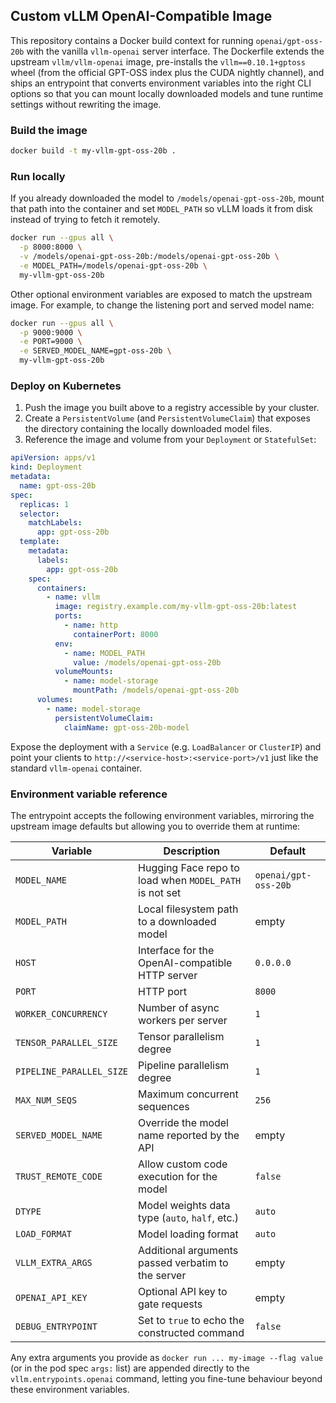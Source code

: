 ## Custom vLLM OpenAI-Compatible Image

This repository contains a Docker build context for running
`openai/gpt-oss-20b` with the vanilla `vllm-openai` server interface. The
Dockerfile extends the upstream `vllm/vllm-openai` image, pre-installs the
`vllm==0.10.1+gptoss` wheel (from the official GPT-OSS index plus the CUDA
nightly channel), and ships an entrypoint that converts environment variables
into the right CLI options so that you can mount locally downloaded models and
tune runtime settings without rewriting the image.

### Build the image

```bash
docker build -t my-vllm-gpt-oss-20b .
```

### Run locally

If you already downloaded the model to `/models/openai-gpt-oss-20b`, mount that
path into the container and set `MODEL_PATH` so vLLM loads it from disk instead
of trying to fetch it remotely.

```bash
docker run --gpus all \
  -p 8000:8000 \
  -v /models/openai-gpt-oss-20b:/models/openai-gpt-oss-20b \
  -e MODEL_PATH=/models/openai-gpt-oss-20b \
  my-vllm-gpt-oss-20b
```

Other optional environment variables are exposed to match the upstream image.
For example, to change the listening port and served model name:

```bash
docker run --gpus all \
  -p 9000:9000 \
  -e PORT=9000 \
  -e SERVED_MODEL_NAME=gpt-oss-20b \
  my-vllm-gpt-oss-20b
```

### Deploy on Kubernetes

1. Push the image you built above to a registry accessible by your cluster.
2. Create a `PersistentVolume` (and `PersistentVolumeClaim`) that exposes the
   directory containing the locally downloaded model files.
3. Reference the image and volume from your `Deployment` or `StatefulSet`:

```yaml
apiVersion: apps/v1
kind: Deployment
metadata:
  name: gpt-oss-20b
spec:
  replicas: 1
  selector:
    matchLabels:
      app: gpt-oss-20b
  template:
    metadata:
      labels:
        app: gpt-oss-20b
    spec:
      containers:
        - name: vllm
          image: registry.example.com/my-vllm-gpt-oss-20b:latest
          ports:
            - name: http
              containerPort: 8000
          env:
            - name: MODEL_PATH
              value: /models/openai-gpt-oss-20b
          volumeMounts:
            - name: model-storage
              mountPath: /models/openai-gpt-oss-20b
      volumes:
        - name: model-storage
          persistentVolumeClaim:
            claimName: gpt-oss-20b-model
```

Expose the deployment with a `Service` (e.g. `LoadBalancer` or `ClusterIP`) and
point your clients to `http://<service-host>:<service-port>/v1` just like the
standard `vllm-openai` container.

### Environment variable reference

The entrypoint accepts the following environment variables, mirroring the
upstream image defaults but allowing you to override them at runtime:

| Variable | Description | Default |
| --- | --- | --- |
| `MODEL_NAME` | Hugging Face repo to load when `MODEL_PATH` is not set | `openai/gpt-oss-20b` |
| `MODEL_PATH` | Local filesystem path to a downloaded model | empty |
| `HOST` | Interface for the OpenAI-compatible HTTP server | `0.0.0.0` |
| `PORT` | HTTP port | `8000` |
| `WORKER_CONCURRENCY` | Number of async workers per server | `1` |
| `TENSOR_PARALLEL_SIZE` | Tensor parallelism degree | `1` |
| `PIPELINE_PARALLEL_SIZE` | Pipeline parallelism degree | `1` |
| `MAX_NUM_SEQS` | Maximum concurrent sequences | `256` |
| `SERVED_MODEL_NAME` | Override the model name reported by the API | empty |
| `TRUST_REMOTE_CODE` | Allow custom code execution for the model | `false` |
| `DTYPE` | Model weights data type (`auto`, `half`, etc.) | `auto` |
| `LOAD_FORMAT` | Model loading format | `auto` |
| `VLLM_EXTRA_ARGS` | Additional arguments passed verbatim to the server | empty |
| `OPENAI_API_KEY` | Optional API key to gate requests | empty |
| `DEBUG_ENTRYPOINT` | Set to `true` to echo the constructed command | `false` |

Any extra arguments you provide as `docker run ... my-image --flag value` (or in
the pod spec `args:` list) are appended directly to the `vllm.entrypoints.openai`
command, letting you fine-tune behaviour beyond these environment variables.
